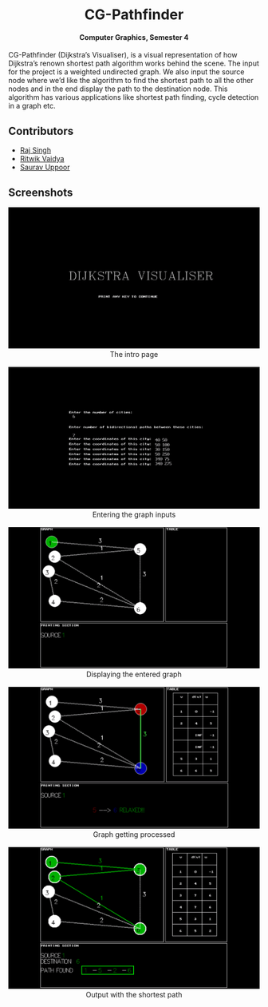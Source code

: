 <h1 align="center">
  <strong>CG-Pathfinder</strong>
  <br>
</h1>
<h4 align="center">
  Computer Graphics, Semester 4
</h4>
CG-Pathfinder (Dijkstra’s Visualiser), is a visual representation of how Dijkstra’s renown shortest path algorithm works behind the scene. The input for the project is a weighted undirected graph. We also input the source node where we’d like the algorithm to find the shortest path to all the other nodes and in the end display the path to the destination node. This algorithm has various applications like shortest path finding, cycle detection in a graph etc.

## Contributors

<ul>
<li> <a href="https://github.com/">Raj Singh</a>
<li> <a href="https://github.com/">Ritwik Vaidya</a>
<li> <a href="https://github.com/sauravUppoor">Saurav Uppoor</a>
</ul>

## Screenshots
<p align="center">
  <img width=600 src="https://github.com/sauravUppoor/CG-Pathfinder/blob/main/Screenshots/intro%20page.png"></img><br>
  The intro page<br><br>
  <img width=600 src="https://github.com/sauravUppoor/CG-Pathfinder/blob/main/Screenshots/Taking%20input.png"></img><br>
  Entering the graph inputs<br><br>
  <img width=600 src="https://github.com/sauravUppoor/CG-Pathfinder/blob/main/Screenshots/entered%20graph%20with%20source.png"></img><br>
  Displaying the entered graph<br><br>
  <img width=600 src="https://github.com/sauravUppoor/CG-Pathfinder/blob/main/Screenshots/edge%20getting%20relaxed%202.png"></img><br>
  Graph getting processed<br><br>
  <img width=600 src="https://github.com/sauravUppoor/CG-Pathfinder/blob/main/Screenshots/final%20result.png"></img><br>
  Output with the shortest path<br><br>
</p>

